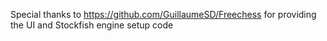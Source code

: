 Special thanks to https://github.com/GuillaumeSD/Freechess for providing the UI and Stockfish engine setup code